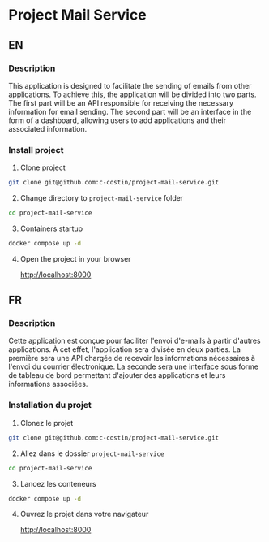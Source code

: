 # Project Mail Service

## EN

### Description

This application is designed to facilitate the sending of emails from other applications. To achieve this, the application will be divided into two parts. The first part will be an API responsible for receiving the necessary information for email sending. The second part will be an interface in the form of a dashboard, allowing users to add applications and their associated information.

### Install project

1. Clone project

```bash
git clone git@github.com:c-costin/project-mail-service.git
```

2. Change directory to `project-mail-service` folder

```bash
cd project-mail-service
```

3. Containers startup

```bash
docker compose up -d
```

4. Open the project in your browser

   [http://localhost:8000](http://locahost:8000)

## FR

### Description

Cette application est conçue pour faciliter l'envoi d'e-mails à partir d'autres applications. À cet effet, l'application sera divisée en deux parties. La première sera une API chargée de recevoir les informations nécessaires à l'envoi du courrier électronique. La seconde sera une interface sous forme de tableau de bord permettant d'ajouter des applications et leurs informations associées.

### Installation du projet

1. Clonez le projet

```bash
git clone git@github.com:c-costin/project-mail-service.git
```

2. Allez dans le dossier `project-mail-service`

```bash
cd project-mail-service
```

3. Lancez les conteneurs

```bash
docker compose up -d
```

4. Ouvrez le projet dans votre navigateur

   [http://localhost:8000](http://locahost:8000)

